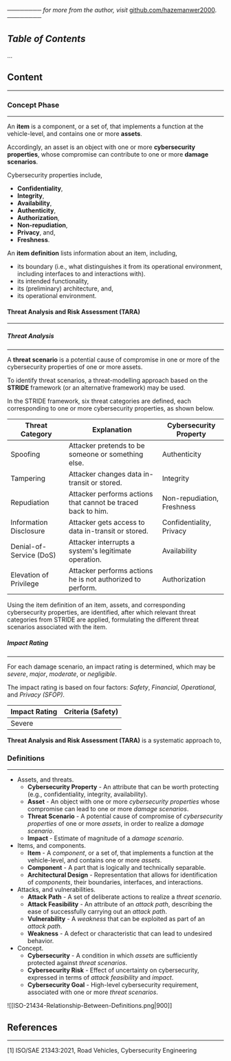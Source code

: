 ──────── *for more from the author, visit* [github.com/hazemanwer2000](https://github.com/hazemanwer2000). ────────
## *Table of Contents*
...
## Content
---
### Concept Phase
---
An **item** is a component, or a set of, that implements a function at the vehicle-level, and contains one or more **assets**.

Accordingly, an asset is an object with one or more **cybersecurity properties**, whose compromise can contribute to one or more **damage scenarios**.

Cybersecurity properties include,
* **Confidentiality**,
* **Integrity**,
* **Availability**,
* **Authenticity**,
* **Authorization**,
* **Non-repudiation**,
* **Privacy**, and,
* **Freshness**.

An **item definition** lists information about an item, including,
* its boundary (i.e., what distinguishes it from its operational environment, including interfaces to and interactions with).
* its intended functionality,
* its (preliminary) architecture, and,
* its operational environment.
#### Threat Analysis and Risk Assessment (TARA)
---
##### Threat Analysis
---
A **threat scenario** is a potential cause of compromise in one or more of the cybersecurity properties of one or more assets.

To identify threat scenarios, a threat-modelling approach based on the **STRIDE** framework (or an alternative framework) may be used.

In the STRIDE framework, six threat categories are defined, each corresponding to one or more cybersecurity properties, as shown below. 

| Threat Category         | Explanation                                                  | Cybersecurity Property        |
| ----------------------- | ------------------------------------------------------------ | ----------------------------- |
| Spoofing                | Attacker pretends to be someone or something else.           | Authenticity                  |
| Tampering               | Attacker changes data in-transit or stored.                  | Integrity                     |
| Repudiation             | Attacker performs actions that cannot be traced back to him. | Non-repudiation,<br>Freshness |
| Information Disclosure  | Attacker gets access to data in-transit or stored.           | Confidentiality,<br>Privacy   |
| Denial-of-Service (DoS) | Attacker interrupts a system's legitimate operation.         | Availability                  |
| Elevation of Privilege  | Attacker performs actions he is not authorized to perform.   | Authorization                 |

Using the item definition of an item, assets, and corresponding cybersecurity properties, are identified, after which relevant threat categories from STRIDE are applied, formulating the different threat scenarios associated with the item.
##### Impact Rating
---
For each damage scenario, an impact rating is determined, which may be *severe*, *major*, *moderate*, or *negligible*.

The impact rating is based on four factors: *Safety*, *Financial*, *Operational*, and *Privacy* *(SFOP)*.

| Impact Rating | Criteria (Safety) |
| ------------- | ----------------- |
| Severe        |                   |








**Threat Analysis and Risk Assessment (TARA)** is a systematic approach to,









### Definitions
---
* Assets, and threats.
	* **Cybersecurity Property** - An attribute that can be worth protecting (e.g., confidentiality, integrity, availability).
	* **Asset** - An object with one or more *cybersecurity properties* whose compromise can lead to one or more *damage scenarios*.
	* **Threat Scenario** - A potential cause of compromise of *cybersecurity properties* of one or more *assets*, in order to realize a *damage scenario*.
	* **Impact** - Estimate of magnitude of a *damage scenario*.
* Items, and components.
	* **Item** - A *component*, or a set of, that implements a function at the vehicle-level, and contains one or more *assets*.
	* **Component** - A part that is logically and technically separable.
	* **Architectural Design** - Representation that allows for identification of *components*, their boundaries, interfaces, and interactions.
* Attacks, and vulnerabilities.
	* **Attack Path** - A set of deliberate actions to realize a *threat scenario*.
	* **Attack Feasibility** - An attribute of an *attack path*, describing the ease of successfully carrying out an *attack path*.
	* **Vulnerability** - A *weakness* that can be exploited as part of an *attack path*.
	* **Weakness** - A defect or characteristic that can lead to undesired behavior.
* Concept.
	* **Cybersecurity** - A condition in which *assets* are sufficiently protected against *threat scenarios*.
	* **Cybersecurity Risk** - Effect of uncertainty on cybersecurity, expressed in terms of *attack feasibility* and *impact*.
	* **Cybersecurity Goal** - High-level cybersecurity requirement, associated with one or more *threat scenarios*.

![[ISO-21434-Relationship-Between-Definitions.png|900]]










## References
---
[1] ISO/SAE 21343:2021, Road Vehicles, Cybersecurity Engineering